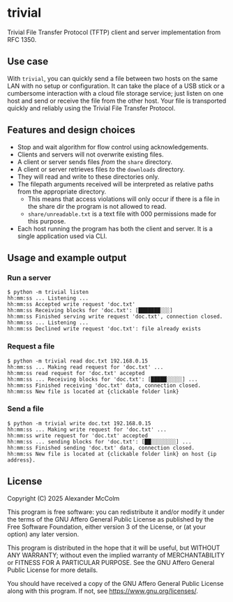 # trivial
Trivial File Transfer Protocol (TFTP) client and server implementation from RFC 1350.

## Use case

With `trivial`, you can quickly send a file between two hosts on the same 
LAN with no setup or configuration. It can take the place of a USB stick or
a cumbersome interaction with a cloud file storage service; just listen on
one host and send or receive the file from the other host. Your file is 
transported quickly and reliably using the Trivial File Transfer Protocol.

## Features and design choices

- Stop and wait algorithm for flow control using acknowledgements.
- Clients and servers will not overwrite existing files.
- A client or server sends files *from* the `share` directory.
- A client or server retrieves files *to* the `downloads` directory.
- They will read and write to these directories only.
- The filepath arguments received will be interpreted as relative paths from the appropriate directory.
    - This means that access violations will only occur if there is a file in the share dir the program
    is not allowed to read.
    - `share/unreadable.txt` is a text file with 000 permissions made for this purpose.
- Each host running the program has both the client and server. It is a single application used via CLI.

## Usage and example output

### Run a server

```
$ python -m trivial listen
hh:mm:ss ... Listening ...
hh:mm:ss Accepted write request 'doc.txt'
hh:mm:ss Receiving blocks for 'doc.txt': [███████░░░]
hh:mm:ss Finished serving write request 'doc.txt', connection closed.
hh:mm:ss ... Listening ...
hh:mm:ss Declined write request 'doc.txt': file already exists
```

### Request a file

```
$ python -m trivial read doc.txt 192.168.0.15
hh:mm:ss ... Making read request for 'doc.txt' ...
hh:mm:ss read request for 'doc.txt' accepted
hh:mm:ss ... Receiving blocks for 'doc.txt': [█████░░░░░] ...
hh:mm:ss Finished receiving 'doc.txt' data, connection closed.
hh:mm:ss New file is located at {clickable folder link}
```

### Send a file

```
$ python -m trivial write doc.txt 192.168.0.15
hh:mm:ss ... Making write request for 'doc.txt' ...
hh:mm:ss write request for 'doc.txt' accepted
hh:mm:ss ... sending blocks for 'doc.txt': [██░░░░░░░░] ...
hh:mm:ss Finished sending 'doc.txt' data, connection closed.
hh:mm:ss New file is located at {clickable folder link} on host {ip address}.
```

## License

Copyright (C) 2025 Alexander McColm

This program is free software: you can redistribute it and/or modify
it under the terms of the GNU Affero General Public License as published
by the Free Software Foundation, either version 3 of the License, or
(at your option) any later version.

This program is distributed in the hope that it will be useful,
but WITHOUT ANY WARRANTY; without even the implied warranty of
MERCHANTABILITY or FITNESS FOR A PARTICULAR PURPOSE.  See the
GNU Affero General Public License for more details.

You should have received a copy of the GNU Affero General Public License
along with this program.  If not, see <https://www.gnu.org/licenses/>.